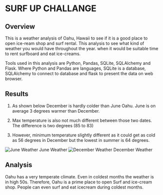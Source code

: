 # SURF UP CHALLANGE


## Overview  

This is a weather analysis of Oahu, Hawaii to see if it is a good place to open ice-ream shop and surf rental. This analysis to see what kind of weather you would have throughout the year. when it would be suitable time to rent surfboard and eat ice-creams.  

Tools used in this analysis are Python, Pandas, SQLite, SQLAlchemy and Flask. Where Python and Pandas are languages, SQLite is a database, SQLAlchemy to connect to database and flask to present the data on web browser.   

 
 
 

## Results  

1. As shown below December is hardly colder than June Oahu. June is on average 3 degrees warmer than December.  

2. Max temperature is also not much different between those two dates. The difference is two degrees (85 to 83) 

3. However, minimum temperature slightly different as it could get as cold as 56 degrees in December but the lowest in summer is 64 degrees.  

![June Weather](https://github.com/h4mm4d/surfs_up/blob/main/June.PNG?raw=true) 
June Weather
![December Weather](https://github.com/h4mm4d/surfs_up/blob/main/December.PNG?raw=true) 
December Weather
 
 

## Analysis 

Oahu has a very temperate climate. Even in coldest months the weather is in high 50s. Therefore, Oahu is a prime place to open Surf and ice-cream shop. People can even surf and eat icecream during coldest months.  
